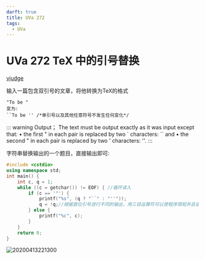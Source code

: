 ```yaml
---
darft: true
title: UVa 272 
tags:
  - UVa
---
```


# UVa 272 TeX 中的引号替换

[vjudge](https://vjudge.net/problem/UVA-272)

输入一篇包含双引号的文章，将他转换为TeX的格式

```
"To be "
变为:
``To be '' /*单引号以及其他任意符号不发生任何变化*/
```

::: warning Output；
The text must be output exactly as it was input except that:
• the first " in each pair is replaced by two ` characters: `` and
• the second " in each pair is replaced by two ' characters: ''.
:::

字符串替换输出的一个题目，直接输出即可:

```cpp
#include <cstdio>
using namespace std;
int main() {
    int c, q = 1;
    while ((c = getchar()) != EOF) { //循环读入
        if (c == '"') {
            printf("%s", (q ? "``" : "''"));
            q = !q;//根据首位引号进行不同的输出，用三目运算符可以使程序简短并且语义明确
        } else {
            printf("%c", c);
        }
    }
    return 0;
}
```

![20200413221300](https://raw.githubusercontent.com/fengwei2002/Pictures_02/master/img/20200413221300.png)